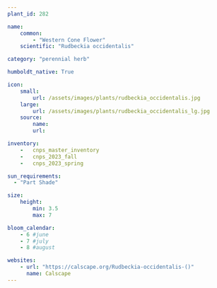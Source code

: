 ```yaml
---
plant_id: 282

name: 
    common:  
        - "Western Cone Flower"    
    scientific: "Rudbeckia occidentalis"  

category: "perennial herb"

humboldt_native: True

icon: 
    small: 
        url: /assets/images/plants/rudbeckia_occidentalis.jpg 
    large: 
        url: /assets/images/plants/rudbeckia_occidentalis_lg.jpg 
    source: 
        name: 
        url: 

inventory: 
    -   cnps_master_inventory
    -   cnps_2023_fall
    -   cnps_2023_spring

sun_requirements:
  - "Part Shade"

size:
    height: 
        min: 3.5
        max: 7

bloom_calendar: 
    - 6 #june
    - 7 #july
    - 8 #august

websites: 
    - url: "https://calscape.org/Rudbeckia-occidentalis-()"
      name: Calscape
---
```



